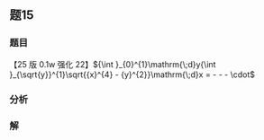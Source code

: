 ## 题15
### 题目
【25 版 0.1w 强化 22】${\int }_{0}^{1}\mathrm{\;d}y{\int }_{\sqrt{y}}^{1}\sqrt{{x}^{4} - {y}^{2}}\mathrm{\;d}x =  -  -  -  \cdot$
### 分析

### 解